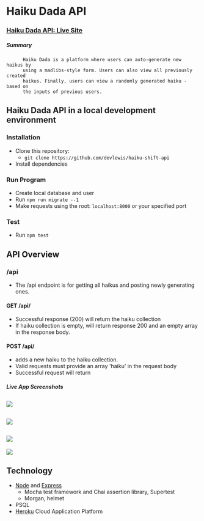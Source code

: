 # Haiku Dada API

### [Haiku Dada API: Live Site](https://intense-ridge-06549.herokuapp.com/)

##### Summary

          Haiku Dada is a platform where users can auto-generate new haikus by
          using a madlibs-style form. Users can also view all previously created
          haikus. Finally, users can view a randomly generated haiku - based on
          the inputs of previous users.

## Haiku Dada API in a local development environment

### Installation

* Clone this repository:
  * `git clone https://github.com/devlewis/haiku-shift-api`
* Install dependencies 

### Run Program

* Create local database and user 
* Run `npm run migrate --1`
* Make requests using the root: `localhost:8000` or your specified port

### Test

* Run `npm test`



## API Overview

### /api

* The /api endpoint is for getting all haikus and posting newly generating ones. 

#### GET /api/

* Successful response (200) will return the haiku collection
* If haiku collection is empty, will return response 200 and an empty array in the response body. 

#### POST /api/

* adds a new haiku to the haiku collection.
* Valid requests must provide an array 'haiku' in the request body
* Successful request will return 

##### Live App Screenshots

![](src/images/Screen%20Shot%202020-04-25%20at%204.57.52%20PM.png) 
----------
![](src/images/Screen%20Shot%202020-04-25%20at%204.59.01%20PM.png) 
----------
![](src/images/Screen%20Shot%202020-04-25%20at%204.59.35%20PM.png) 
----------
![](src/images/Screen%20Shot%202020-04-25%20at%205.03.59%20PM.png)

## Technology

* [Node](https://nodejs.org/en/) and [Express](https://expressjs.com/)
  * Mocha test framework and Chai assertion library, Supertest 
  * Morgan, helmet 
* PSQL
* [Heroku](https://www.heroku.com/) Cloud Application Platform

#####  
